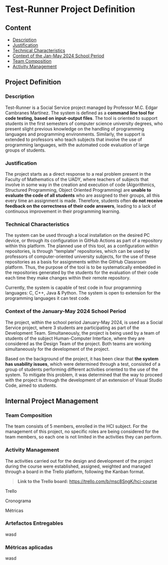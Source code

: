# Test-Runner Project Definition

## Content

- [Description](#description)
- [Justification](#justification)
- [Technical Characteristics](#technical-characteristics)
- [Context of the Jan-May 2024 School Period](#context-of-the-january-may-2024-school-period)
- [Team Composition](#team-composition)
- [Activity Management](#activity-management) 


## Project Definition

### Description

Test-Runner is a Social Service project managed by Professor M.C. Edgar Cambranes Martínez. The system is defined as a **command line tool for code testing, based on input-output files**. The tool is oriented to support students in the first semesters of computer science university degrees, who present slight previous knowledge on the handling of programming languages and programming environments. Similarly, the support is extended to professors who teach subjects that involve the use of programming languages, with the automated code evaluation of large groups of students.


### Justification

The project starts as a direct response to a real problem present in the Faculty of Mathematics of the UADY, where teachers of subjects that involve in some way in the creation and execution of code (Algorithmics, Structured Programming, Object Oriented Programming) are **unable to evaluate the code of all students** who are assigned to their groups, all this every time an assignment is made. Therefore, students often **do not receive feedback on the correctness of their code answers**, leading to a lack of continuous improvement in their programming learning.

### Technical Characteristics

The system can be used through a local installation on the desired PC device, or through its configuration in GitHub Actions as part of a repository within this platform. The planned use of this tool, as a configuration within repositories, is through "template" repositories, which can be used by professors of computer-oriented university subjects, for the use of these repositories as a basis for assignments within the GitHub Classroom platform. Thus, the purpose of the tool is to be systematically embedded in the repositories generated by the students for the evaluation of their code each time they make changes within their remote repository.

Currently, the system is capable of test code in four programming languages: C, C++, Java & Python. The system is open to extension for the programming languages it can test code.  


### Context of the January-May 2024 School Period 

The project, within the school period January-May 2024, is used as a Social Service project, where 3 students are participating as part of the Development Team. Simultaneously, the project is being used by a team of students of the subject Human-Computer Interface, where they are considered as the Design Team of the project. Both teams are working simultaneously for the development of the project.

Based on the background of the project, it has been clear that **the system has usability issues**, which were determined through a test, consisted of a group of students performing different activities oriented to the use of the system. To mitigate this problem, it was determined that the way to proceed with the project is through the development of an extension of Visual Studio Code, aimed to students.
 

## Internal Project Management

### Team Composition 

The team consists of 5 members, enrolled in the HCI subject. For the management of this project, no specific roles are being considered for the team members, so each one is not limited in the activities they can perform.

### Activity Management

The activities carried out for the design and development of the project during the course were established, assigned, weighted and managed through a board in the Trello platform, following the Kanban format.

> **Link to the Trello board:** https://trello.com/b/msc8SngK/hci-course 
 

Trello 

Cronograma 

Métricas 

 

### Artefactos Entregables 
wasd

### Métricas aplicadas 
wasd